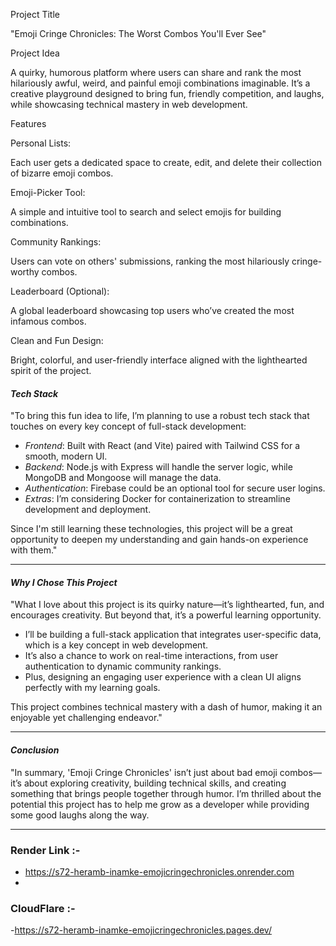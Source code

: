 Project Title

"Emoji Cringe Chronicles: The Worst Combos You'll Ever See"

Project Idea

A quirky, humorous platform where users can share and rank the most hilariously awful, weird, and painful emoji combinations imaginable. It’s a creative playground designed to bring fun, friendly competition, and laughs, while showcasing technical mastery in web development.

Features

Personal Lists:

Each user gets a dedicated space to create, edit, and delete their collection of bizarre emoji combos.

Emoji-Picker Tool:

A simple and intuitive tool to search and select emojis for building combinations.

Community Rankings:

Users can vote on others' submissions, ranking the most hilariously cringe-worthy combos.

Leaderboard (Optional):

A global leaderboard showcasing top users who’ve created the most infamous combos.

Clean and Fun Design:

Bright, colorful, and user-friendly interface aligned with the lighthearted spirit of the project.
#### *Tech Stack*  
"To bring this fun idea to life, I’m planning to use a robust tech stack that touches on every key concept of full-stack development:  
- *Frontend*: Built with React (and Vite) paired with Tailwind CSS for a smooth, modern UI.  
- *Backend*: Node.js with Express will handle the server logic, while MongoDB and Mongoose will manage the data.  
- *Authentication*: Firebase could be an optional tool for secure user logins.  
- *Extras*: I’m considering Docker for containerization to streamline development and deployment.  

Since I'm still learning these technologies, this project will be a great opportunity to deepen my understanding and gain hands-on experience with them."

---

#### *Why I Chose This Project*  
"What I love about this project is its quirky nature—it’s lighthearted, fun, and encourages creativity. But beyond that, it’s a powerful learning opportunity.  
- I’ll be building a full-stack application that integrates user-specific data, which is a key concept in web development.  
- It’s also a chance to work on real-time interactions, from user authentication to dynamic community rankings.  
- Plus, designing an engaging user experience with a clean UI aligns perfectly with my learning goals.  

This project combines technical mastery with a dash of humor, making it an enjoyable yet challenging endeavor."

---

#### *Conclusion*  
"In summary, 'Emoji Cringe Chronicles' isn’t just about bad emoji combos—it’s about exploring creativity, building technical skills, and creating something that brings people together through humor. I’m thrilled about the potential this project has to help me grow as a developer while providing some good laughs along the way.  


 ---

 ### Render Link :- 
  - https://s72-heramb-inamke-emojicringechronicles.onrender.com
  -

 ### CloudFlare :- 
 -https://s72-heramb-inamke-emojicringechronicles.pages.dev/